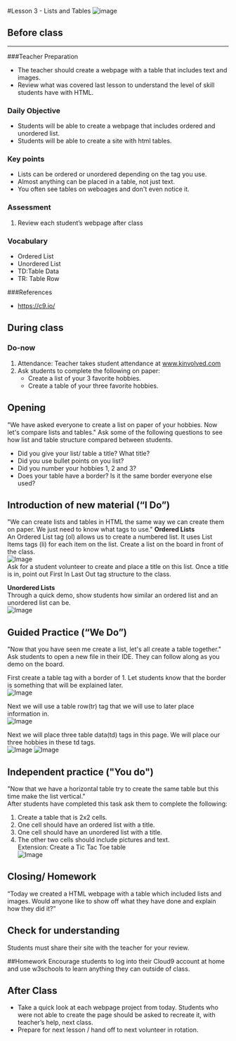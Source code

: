 #Lesson 3 - Lists and Tables 
![image](http://i.imgur.com/ly42IoI.png)

## Before class
---
###Teacher Preparation
* The teacher should create a webpage with a table that includes text and images.
* Review what was covered last lesson to understand the level of skill students have with HTML. 


### Daily Objective

* Students will be able to create a webpage that includes ordered and unordered list.
* Students will be able to create a site with html tables. 


### Key points

* Lists can be ordered or unordered depending on the tag you use.
* Almost anything can be placed in a table, not just text.
* You often see tables on weboages and don't even notice it.

### Assessment

1. Review each student’s webpage after class 

### Vocabulary

* Ordered List
* Unordered List	
* TD:Table Data
* TR: Table Row

###References
* <https://c9.io/> 


## During class

### Do-now

1. Attendance: Teacher takes student attendance at www.kinvolved.com
2. Ask students to complete the following on paper:
	* Create a list of your 3 favorite hobbies.
	* Create a table of your three favorite hobbies.


## Opening

"We have asked everyone to create a list on paper of your hobbies. Now let's compare lists and tables." Ask some of the following questions to see how list and table structure compared between students.  
* Did you give your list/ table a title? What title?  
* Did you use bullet points on you list?  
* Did you number your hobbies 1, 2 and 3?  
* Does your table have a border? Is it the same border everyone else used?

## Introduction of new material (“I Do”)

"We can create lists and tables in HTML the same way we can create them on paper. We just need to know what tags to use." 
**Ordered Lists**  
An Ordered List tag (ol) allows us to create a numbered list. It uses List Items tags (li) for each item on the list. Create a list on the board in front of the class.  
![Image](http://i.imgur.com/m0v6tER.png)  
Ask for a student volunteer to create and place a title on this list. Once a title is in, point out First In Last Out tag structure to the class.

**Unordered Lists**  
Through a quick demo, show students how similar an ordered list and an unordered list can be.  
![Image](http://i.imgur.com/R4zuorv.png)  

## Guided Practice (“We Do”)

"Now that you have seen me create a list, let's all create a table together." Ask students to open a new file in their IDE. They can follow along as you demo on the board.  

First create a table tag with a border of 1. Let students know that the border is something that will be explained later.  
![Image](http://i.imgur.com/Iig4oFU.png)  

Next we will use a table row(tr) tag that we will use to later place information in.  
![Image](http://i.imgur.com/5ze27QA.png)  

Next we will place three table data(td) tags in this page. We will place our three hobbies in these td tags.  
![Image](http://i.imgur.com/HcAT9oc.png)
![Image](http://i.imgur.com/rp6oRpr.png)

## Independent practice ("You do")

"Now that we have a horizontal table try to create the same table but this time make the list vertical."   
After students have completed this task ask them to complete the following:  
1. Create a table that is 2x2 cells.  
2. One cell should have an ordered list with a title.  
3. One cell should have an unordered list with a title.  
4. The other two cells should include pictures and text.  
Extension: Create a Tic Tac Toe table  
![Image](http://i.imgur.com/SDiR01b.png)
  
## Closing/ Homework
“Today we created a HTML webpage with a table which included lists and images. Would anyone like to show off what they have done and explain how they did it?”

## Check for understanding
Students must share their site with the teacher for your review.

##Homework
Encourage students to log into their Cloud9 account at home and use w3schools to learn anything they can outside of class.
 
## After Class
* Take a quick look at each webpage project from today. Students who were not able to create the page should be asked to recreate it, with teacher’s help, next class.
* Prepare for next lesson / hand off to next volunteer in rotation.

